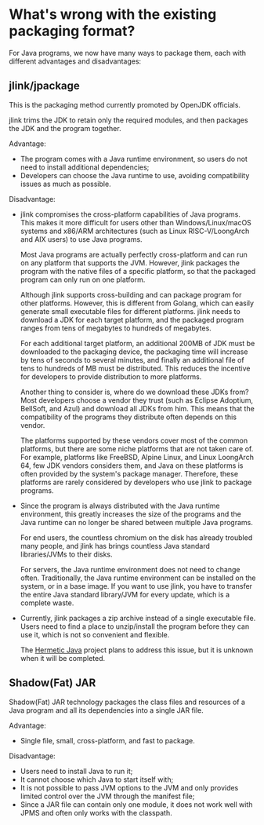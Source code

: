 # What's wrong with the existing packaging format?

For Java programs, we now have many ways to package them, each with different advantages and disadvantages:

## jlink/jpackage

This is the packaging method currently promoted by OpenJDK officials.

jlink trims the JDK to retain only the required modules, and then packages the JDK and the program together.

Advantage:

* The program comes with a Java runtime environment, so users do not need to install additional dependencies;
* Developers can choose the Java runtime to use, avoiding compatibility issues as much as possible.

Disadvantage:

* jlink compromises the cross-platform capabilities of Java programs.
  This makes it more difficult for users other than Windows/Linux/macOS systems and x86/ARM architectures
  (such as Linux RISC-V/LoongArch and AIX users) to use Java programs.

  Most Java programs are actually perfectly cross-platform and can run on any platform that supports the JVM.
  However, jlink packages the program with the native files of a specific platform,
  so that the packaged program can only run on one platform.

  Although jlink supports cross-building and can package program for other platforms.
  However, this is different from Golang, which can easily generate small executable files for different platforms.
  jlink needs to download a JDK for each target platform,
  and the packaged program ranges from tens of megabytes to hundreds of megabytes.

  For each additional target platform,
  an additional 200MB of JDK must be downloaded to the packaging device,
  the packaging time will increase by tens of seconds to several minutes,
  and finally an additional file of tens to hundreds of MB must be distributed.
  This reduces the incentive for developers to provide distribution to more platforms.

  Another thing to consider is, where do we download these JDKs from?
  Most developers choose a vendor they trust (such as Eclipse Adoptium, BellSoft, and Azul)
  and download all JDKs from him.
  This means that the compatibility of the programs they distribute often depends on this vendor.

  The platforms supported by these vendors cover most of the common platforms,
  but there are some niche platforms that are not taken care of.
  For example, platforms like FreeBSD, Alpine Linux, and Linux LoongArch 64, few JDK vendors considers them,
  and Java on these platforms is often provided by the system's package manager.
  Therefore, these platforms are rarely considered by developers who use jlink to package programs.
* Since the program is always distributed with the Java runtime environment,
  this greatly increases the size of the programs
  and the Java runtime can no longer be shared between multiple Java programs.

  For end users, the countless chromium on the disk has already troubled many people,
  and jlink has brings countless Java standard libraries/JVMs to their disks.

  For servers, the Java runtime environment does not need to change often.
  Traditionally, the Java runtime environment can be installed on the system, or in a base image.
  If you want to use jlink, you have to transfer the entire Java standard library/JVM for every update,
  which is a complete waste.
* Currently, jlink packages a zip archive instead of a single executable file.
  Users need to find a place to unzip/install the program before they can use it,
  which is not so convenient and flexible.

  The [Hermetic Java](https://cr.openjdk.org/~jiangli/hermetic_java.pdf) project plans to address this issue,
  but it is unknown when it will be completed.

## Shadow(Fat) JAR

Shadow(Fat) JAR technology packages the class files and resources of a Java program and all its dependencies into a single JAR file.

Advantage:

* Single file, small, cross-platform, and fast to package.

Disadvantage:

* Users need to install Java to run it;
* It cannot choose which Java to start itself with;
* It is not possible to pass JVM options to the JVM and only provides limited control over the JVM through the manifest file;
* Since a JAR file can contain only one module, it does not work well with JPMS and often only works with the classpath.